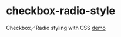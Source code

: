 # checkbox-radio-style
Checkbox／Radio styling with  CSS
<a href="https://wendychaung.github.io/checkbox-radio-style/">demo</a>
